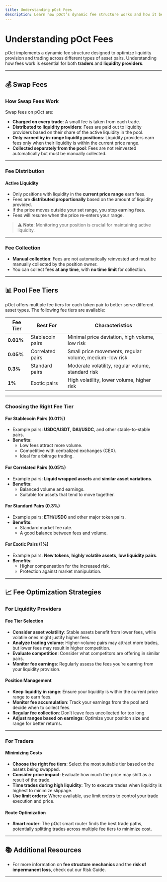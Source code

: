 ```yaml
---
title: Understanding pOct Fees
description: Learn how pOct’s dynamic fee structure works and how it benefits liquidity providers and traders.
---
```


# Understanding pOct Fees

pOct implements a dynamic fee structure designed to optimize liquidity provision and trading across different types of asset pairs. Understanding how fees work is essential for both **traders** and **liquidity providers**.

---

## 💰 Swap Fees

### How Swap Fees Work

Swap fees on pOct are:

- **Charged on every trade**: A small fee is taken from each trade.
- **Distributed to liquidity providers**: Fees are paid out to liquidity providers based on their share of the active liquidity in the pool.
- **Only earned by in-range liquidity positions**: Liquidity providers earn fees only when their liquidity is within the current price range.
- **Collected separately from the pool**: Fees are not reinvested automatically but must be manually collected.

<!-- ![Fee collection interface](./images/fee-collection.png) -->

---

### Fee Distribution

#### Active Liquidity

- Only positions with liquidity in the **current price range** earn fees.
- Fees are **distributed proportionally** based on the amount of liquidity provided.
- If the price moves outside your set range, you stop earning fees.
- Fees will resume when the price re-enters your range.

> ⚠️ **Note**: Monitoring your position is crucial for maintaining active liquidity.

---

### Fee Collection

- **Manual collection**: Fees are not automatically reinvested and must be manually collected by the position owner.
- You can collect fees **at any time**, with **no time limit** for collection.

---

## 📊 Pool Fee Tiers

pOct offers multiple fee tiers for each token pair to better serve different asset types. The following fee tiers are available:

| Fee Tier  | Best For         | Characteristics                                        |
| --------- | ---------------- | ------------------------------------------------------ |
| **0.01%** | Stablecoin pairs | Minimal price deviation, high volume, low risk         |
| **0.05%** | Correlated pairs | Small price movements, regular volume, medium-low risk |
| **0.3%**  | Standard pairs   | Moderate volatility, regular volume, standard risk     |
| **1%**    | Exotic pairs     | High volatility, lower volume, higher risk             |

<!-- ![Fee tier selection during pool creation](./images/fee-tier-selection.png) -->

---

### Choosing the Right Fee Tier

#### For Stablecoin Pairs (0.01%)

- Example pairs: **USDC/USDT**, **DAI/USDC**, and other stable-to-stable pairs.
- **Benefits**:
  - Low fees attract more volume.
  - Competitive with centralized exchanges (CEX).
  - Ideal for arbitrage trading.

#### For Correlated Pairs (0.05%)

- Example pairs: **Liquid wrapped assets** and **similar asset variations**.
- **Benefits**:
  - Balanced volume and earnings.
  - Suitable for assets that tend to move together.

#### For Standard Pairs (0.3%)

- Example pairs: **ETH/USDC** and other major token pairs.
- **Benefits**:
  - Standard market fee rate.
  - A good balance between fees and volume.

#### For Exotic Pairs (1%)

- Example pairs: **New tokens**, **highly volatile assets**, **low liquidity pairs**.
- **Benefits**:
  - Higher compensation for the increased risk.
  - Protection against market manipulation.

---

## 📈 Fee Optimization Strategies

### For Liquidity Providers

#### Fee Tier Selection

- **Consider asset volatility**: Stable assets benefit from lower fees, while volatile ones might justify higher fees.
- **Analyze trading volume**: Higher-volume pairs may attract more trades, but lower fees may result in higher competition.
- **Evaluate competition**: Consider what competitors are offering in similar pairs.
- **Monitor fee earnings**: Regularly assess the fees you’re earning from your liquidity provision.

#### Position Management

- **Keep liquidity in range**: Ensure your liquidity is within the current price range to earn fees.
- **Monitor fee accumulation**: Track your earnings from the pool and decide when to collect fees.
- **Regular fee collection**: Don’t leave fees uncollected for too long.
- **Adjust ranges based on earnings**: Optimize your position size and range for better returns.

<!-- ![Fee earnings dashboard](./images/fee-earnings-dashboard.png) -->

---

### For Traders

#### Minimizing Costs

- **Choose the right fee tiers**: Select the most suitable tier based on the assets being swapped.
- **Consider price impact**: Evaluate how much the price may shift as a result of the trade.
- **Time trades during high liquidity**: Try to execute trades when liquidity is highest to minimize slippage.
- **Use limit orders**: Where available, use limit orders to control your trade execution and price.

#### Route Optimization

- **Smart router**: The pOct smart router finds the best trade paths, potentially splitting trades across multiple fee tiers to minimize cost.

---

## 📚 Additional Resources

- For more information on **fee structure mechanics** and the **risk of impermanent loss**, check out our Risk Guide.

---
